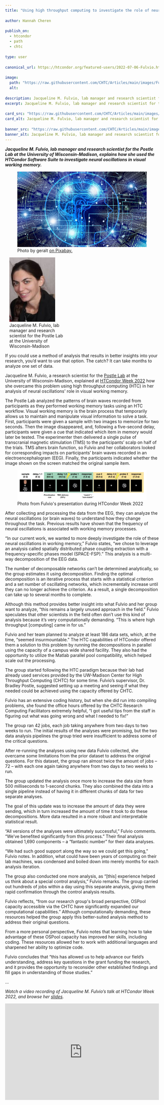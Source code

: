```yaml
---
title: "Using high throughput computing to investigate the role of neural oscillations in visual working memory"

author: Hannah Cheren

publish_on:
  - htcondor
  - path
  - chtc
  
type: user

canonical_url: https://htcondor.org/featured-users/2022-07-06-Fulvio.html

image:
  path: "https://raw.githubusercontent.com/CHTC/Articles/main/images/Fulvio-card.jpeg"
  alt: 
  
description: Jacqueline M. Fulvio, lab manager and research scientist for the Postle Lab at the University of Wisconsin-Madison, explains how she used the HTCondor Software Suite to investigate neural oscillations in visual working memory.
excerpt: Jacqueline M. Fulvio, lab manager and research scientist for the Postle Lab at the University of Wisconsin-Madison, explains how she used the HTCondor Software Suite to investigate neural oscillations in visual working memory.

card_src: "https://raw.githubusercontent.com/CHTC/Articles/main/images/Fulvio-card.jpeg"
card_alt: Jacqueline M. Fulvio, lab manager and research scientist for the Postle Lab at the University of Wisconsin-Madison, explains how she used the HTCondor Software Suite to investigate neural oscillations in visual working memory.

banner_src: "https://raw.githubusercontent.com/CHTC/Articles/main/images/Fulvio-card.jpeg"
banner_alt: Jacqueline M. Fulvio, lab manager and research scientist for the Postle Lab at the University of Wisconsin-Madison, explains how she used the HTCondor Software Suite to investigate neural oscillations in visual working memory. 
---
```

  ***Jacqueline M. Fulvio, lab manager and research scientist for the Postle Lab at the University of Wisconsin-Madison, explains how she used the HTCondor Software Suite to investigate neural oscillations in visual working memory.***

  <figure>
  <img src="https://raw.githubusercontent.com/CHTC/Articles/main/images/Fulvio-card.jpeg" alt="Computer rendering of DNA."/>
  <figcaption class="figure-caption">Photo by geralt <a href="https://pixabay.com/images/id-3382507/">on Pixabay.</a><br/></figcaption>
</figure>

  <figure class="figure float-end" style="margin-left: 1em; width: 180px;">
  <img src='https://raw.githubusercontent.com/CHTC/Articles/main/images/Fulvio-headshot.jpeg' class="figure-img img-fluid rounded" alt="Jacqueline M. Fulvio" width="150px">
  <figcaption class="figure-caption">Jacqueline M. Fulvio, lab manager and research scientist for the Postle Lab at the University of Wisconsin-Madison<br/></figcaption>
</figure>
  
  If you could use a method of analysis that results in better insights into your research, you’d want to use that option. The catch? It can take months to analyze one set of data.

  Jacqueline M. Fulvio, a research scientist for the [Postle Lab](https://postlab.psych.wisc.edu/) at the University of Wisconsin-Madison, explained at [HTCondor Week 2022](https://agenda.hep.wisc.edu/event/1733/timetable/?view=standard) how she overcame this problem using high throughput computing (HTC) in her analysis of neural oscillations' role in visual working memory.

  The Postle Lab analyzed the patterns of brain waves recorded from participants as they performed working memory tasks using an HTC workflow. Visual working memory is the brain process that temporarily allows us to maintain and manipulate visual information to solve a task. First, participants were given a sample with two images to memorize for two seconds. Then the image disappeared, and, following a five-second delay, participants were given a cue that indicated which item in memory would later be tested. The experimenter then delivered a single pulse of transcranial magnetic stimulation (TMS) to the participants’ scalp on half of the trials. TMS alters brain function, so Fulvio and her collaborators looked for corresponding impacts on participants’ brain waves recorded in an electroencephalogram (EEG). Finally, the participants indicated whether the image shown on the screen matched the original sample item.
  
  <figure>
  <img src='https://raw.githubusercontent.com/CHTC/Articles/main/images/Fulvio-research.png' class="figure-img img-fluid rounded" alt="Photo from Fulvio's presentation during HTCondor Week 2022">
  <figcaption class="figure-caption">Photo from Fulvio's presentation during HTCondor Week 2022<br/></figcaption>
</figure>
  
  After collecting and processing the data from the EEG, they can analyze the neural oscillations (or brain waves) to understand how they change throughout the task. Previous results have shown that the frequency of neural oscillations is associated with working memory processes.

  “In our current work, we wanted to more deeply investigate the role of these neural oscillations in working memory,” Fulvio states, “we chose to leverage an analysis called spatially distributed phase coupling extraction with a frequency-specific phases model (SPACE-FSP).” This analysis is a multi-way decomposition of the EEG data. 

  The number of decomposable networks can’t be determined analytically, so the group estimates it using decomposition. Finding the optimal decomposition is an iterative process that starts with a statistical criterion and a set number of oscillating networks, which incrementally increase until they can no longer achieve the criterion. As a result, a single decomposition can take up to several months to complete.

  Although this method provides better insight into what Fulvio and her group want to analyze, “this remains a largely unused approach in the field.” Fulvio speculates that other scientists in the field often don’t use this kind of analysis because it’s very computationally demanding. “This is where high throughput [computing] came in for us.” 

  Fulvio and her team planned to analyze at least 186 data sets, which, at the time, “seemed insurmountable.” The HTC capabilities of HTCondor offered them a solution to this problem by running the decompositions in parallel using the capacity of a campus wide shared facility. They also had the opportunity to utilize the Matlab parallel pool compatibility, which helped scale out the processing.

  The group started following the HTC paradigm because their lab had already used services provided by the UW-Madison Center for High Throughput Computing (CHTC) for some time. Fulvio’s supervisor, Dr. Bradley Postle, suggested setting up a meeting and seeing if what they needed could be achieved using the capacity offered by CHTC.

  Fulvio has an extensive coding history, but when she did run into compiling problems, she found the office hours offered by the CHTC Research Computing Facilitators extremely helpful, “I got useful tips from the staff in figuring out what was going wrong and what I needed to fix!”

  The group ran 42 jobs, each job taking anywhere from two days to two weeks to run. The initial results of the analyses were promising, but the two data analysis pipelines the group tried were insufficient to address some of the critical questions. 

  After re-running the analyses using new data Fulvio collected, she overcame some limitations from the prior dataset to address the original questions. For this dataset, the group ran almost twice the amount of jobs – 72 – with each one again taking anywhere from two days to two weeks to run. 

  The group updated the analysis once more to increase the data size from 500 milliseconds to 1-second chunks. They also combined the data into a single pipeline instead of having it in different chunks of data for two separate analyses. 

  The goal of this update was to increase the amount of data they were sending, which in turn increased the amount of time it took to do these decompositions. More data resulted in a more robust and interpretable statistical result. 

  “All versions of the analyses were ultimately successful,” Fulvio comments. “We’ve benefited significantly from this process.” Their final analysis obtained 1,690 components – a “fantastic number” for their data analyses. 

  “We had such good support along the way so we could get this going,” Fulvio notes. In addition, what could have been years of computing on their lab machines, was condensed and boiled down into merely months for each analysis iteration. 

  The group also conducted one more analysis, as “[this] experience helped us think about a special control analysis,” Fulvio remarks. The group carried out hundreds of jobs within a day using this separate analysis, giving them rapid confirmation through the control analysis results. 

  Fulvio reflects, “from our research group's broad perspective, OSPool capacity accessible via the CHTC have significantly expanded our computational capabilities.” Although computationally demanding, these resources helped the group apply this better-suited analysis method to address their original questions. 

  From a more personal perspective, Fulvio notes that learning how to take advantage of these OSPool capacity has improved her skills, including coding. These resources allowed her to work with additional languages and sharpened her ability to optimize code.

  Fulvio concludes that “this has allowed us to help advance our field’s understanding, address key questions in the grant funding the research, and it provides the opportunity to reconsider other established findings and fill gaps in understanding of those studies.”

...

  *Watch a video recording of Jacqueline M. Fulvio’s talk at HTCondor Week 2022, and browse her [slides](https://agenda.hep.wisc.edu/event/1733/contributions/25518/attachments/8300/9578/Fulvio_HTCslides_2022.pdf).*
  
  <iframe width="100%" height="315" src="https://www.youtube.com/embed/2D75uz-jz7M" title="YouTube video player" frameborder="0" allow="accelerometer; autoplay; clipboard-write; encrypted-media; gyroscope; picture-in-picture" allowfullscreen></iframe>
